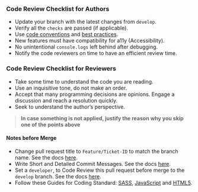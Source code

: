 ### Code Review Checklist for Authors

- Update your branch with the latest changes from `develop`.
- Verify all the `checks` are passed (if applicable).
- Use [code conventions](https://en.wikipedia.org/wiki/Coding_conventions) and [best practices](https://en.wikipedia.org/wiki/Best_practice).
- New features must have compatibility for a11y (Accessibility).
- No unintentional `console.logs` left behind after debugging.
- Notify the code reviewers on time to have an efficient review time.

### Code Review Checklist for Reviewers

- Take some time to understand the code you are reading.
- Use an inquisitive tone, do not make an order.
- Accept that many programming decisions are opinions. Engage a discussion and reach a resolution quickly.
- Seek to understand the author’s perspective.

>**In case something is not applied, justify the reason why you skip one of the points above**

#### Notes before Merge

- Change pull request title to `Feature/Ticket-ID` to match the branch name. See the docs [here](https://github.com/Minnek-Digital-Studio/minnek-developer-handbook/blob/master/development/git-version-control.md#pull-request).
- Write Short and Detailed Commit Messages. See the docs [here](https://github.com/Minnek-Digital-Studio/minnek-developer-handbook/blob/master/development/git-version-control.md#writing-commits).
- Set a `developer`, to Code Review this pull request before merge to the `develop` branch. See the docs [here](https://github.com/Minnek-Digital-Studio/minnek-developer-handbook/blob/master/development/code-review.md).
- Follow these Guides for Coding Standard: [SASS](https://github.com/bigcommerce/sass-style-guide), [JavaScript](https://developer.mozilla.org/en-US/docs/MDN/Guidelines/Code_guidelines/JavaScript) and [HTML5](https://developer.mozilla.org/en-US/docs/MDN/Guidelines/Code_guidelines/HTML#class_and_id_names).
